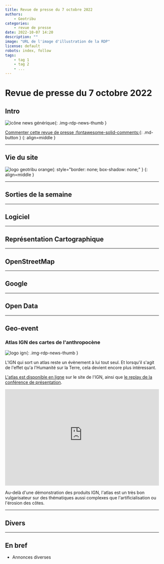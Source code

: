 ```yaml
---
title: Revue de presse du 7 octobre 2022
authors:
    - Geotribu
categories:
    - revue de presse
date: 2022-10-07 14:20
description: ""
image: "URL de l'image d'illustration de la RDP"
license: default
robots: index, follow
tags:
    - tag 1
    - tag 2
    - ...
---
```


# Revue de presse du 7 octobre 2022

## Intro

![icône news générique](https://cdn.geotribu.fr/img/internal/icons-rdp-news/news.png "icône news générique"){: .img-rdp-news-thumb }

[Commenter cette revue de presse :fontawesome-solid-comments:](#__comments){: .md-button }
{: align=middle }

----

## Vie du site

![logo geotribu orange](https://cdn.geotribu.fr/img/internal/charte/geotribu_logo_rectangle_384x80.png "logo geotribu orange"){: style="border: none; box-shadow: none;" }
{: align=middle }

----

## Sorties de la semaine

----

## Logiciel

----

## Représentation Cartographique

----

## OpenStreetMap

----

## Google

----

## Open Data

----

## Geo-event

### Atlas IGN des cartes de l'anthropocène

![logo ign](https://cdn.geotribu.fr/img/logos-icones/entreprises_association/ign.png "Logo IGN"){: .img-rdp-news-thumb }

L'IGN qui sort un atlas reste un évènement à lui tout seul. Et lorsqu'il s'agit de l'effet qu'a l'Humanité sur la Terre, cela devient encore plus intéressant.

[L'atlas est disponible en ligne](https://www.ign.fr/atlas-ign-des-cartes-de-lanthropocene) sur le site de l'IGN, ainsi que [le replay de la conférence de présentation](https://www.youtube.com/watch?v=zVvDfBoTA1Y&t=1s).

<iframe width="100%" height="315" src="https://www.youtube-nocookie.com/embed/zVvDfBoTA1Y" title="YouTube video player" frameborder="0" allow="accelerometer; autoplay; clipboard-write; encrypted-media; gyroscope; picture-in-picture" allowfullscreen></iframe>

Au-delà d'une démonstration des produits IGN, l'atlas est un très bon vulgarisateur sur des thématiques aussi complexes que l'artificialisation ou l'érosion des côtes.

----

## Divers

----

## En bref

- Annonces diverses
